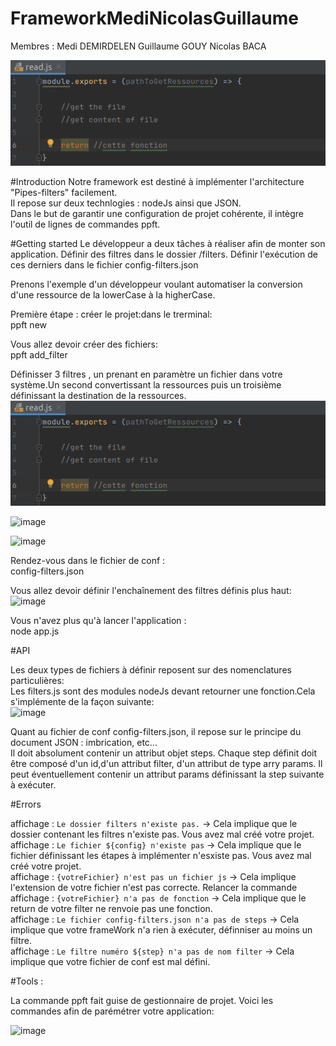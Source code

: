# FrameworkMediNicolasGuillaume
Membres : Medi DEMIRDELEN Guillaume GOUY Nicolas BACA  


![image](https://github.com/guillaume8080/FrameworkMediNicolasGuillaume/blob/main/ressourcesReadMe/read.png) 



#Introduction
Notre framework est destiné à implémenter l'architecture "Pipes-filters" facilement.  
Il repose sur deux technlogies : nodeJs ainsi que JSON.  
Dans le but de garantir une configuration de projet cohérente, il intègre l'outil de lignes de commandes ppft.  

#Getting started
Le développeur a deux tâches à réaliser afin de monter son application.
Définir des filtres dans le dossier /filters.
Définir l'exécution de ces derniers dans le fichier config-filters.json 


Prenons l'exemple d'un développeur voulant automatiser la conversion d'une ressource de la lowerCase à la higherCase.  

Première étape : créer le projet:dans le trerminal:  
ppft new 

Vous allez devoir créer des fichiers:  
ppft add_filter

Définisser 3 filtres , un prenant en paramètre un fichier dans votre système.Un second convertissant la ressources puis un troisième définissant la destination de la ressources.  
![image](https://github.com/guillaume8080/FrameworkMediNicolasGuillaume/blob/main/ressourcesReadMe/read.png)  

![image](/home/guillaume/Bureau/Dev/TPDakilab/tpFramework/documentation/set.png)  

![image](/home/guillaume/Bureau/Dev/TPDakilab/tpFramework/documentation/writeFile.png)  



Rendez-vous dans le fichier de conf :  
config-filters.json   

Vous allez devoir définir l'enchaînement des filtres définis plus haut:  
![image](/home/guillaume/Bureau/Dev/TPDakilab/tpFramework/documentation/write.js.png)

Vous n'avez plus qu'à lancer l'application :  
node app.js

#API

Les deux types de fichiers à définir reposent sur des nomenclatures particulières:  
Les filters.js sont des modules nodeJs devant retourner une fonction.Cela s'implémente de la façon suivante:  
![image](/home/guillaume/Bureau/Dev/TPDakilab/tpFramework/documentation/retourFonction.png)  

Quant au fichier de conf config-filters.json, il repose sur le principe du document JSON : imbrication, etc...  
Il doit absolument contenir un attribut objet steps. Chaque step définit doit être composé d'un id,d'un attribut filter, d'un attribut de type arry params. Il peut éventuellement contenir un attribut params définissant la step suivante à exécuter.

#Errors

affichage : `Le dossier filters n'existe pas.`  &#8594;  Cela implique que le dossier contenant les filtres n'existe pas. Vous avez mal créé votre projet.  
affichage : `Le fichier ${config} n'existe pas` &#8594;  Cela implique que le fichier définissant les étapes à implémenter n'esxiste pas. Vous avez mal créé votre projet.  
affichage : `{votreFichier} n'est pas un fichier js` &#8594;  Cela implique l'extension de votre fichier n'est pas correcte. Relancer la commande  
affichage :  `{votreFichier} n'a pas de fonction`  &#8594;  Cela implique que le return de votre filter ne renvoie pas une fonction.  
affichage : `Le fichier config-filters.json n'a pas de steps`  &#8594; Cela implique que votre frameWork n'a rien à exécuter, définniser au moins un filtre.  
affichage : `Le filtre numéro ${step} n'a pas de nom filter` &#8594; Cela implique que votre fichier de conf est mal défini.  

#Tools :

La commande ppft fait guise de gestionnaire de projet. Voici les commandes afin de parémétrer votre application:  

![image](/home/guillaume/Bureau/Dev/TPDakilab/tpFramework/documentation/ppft.png)  



